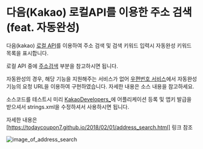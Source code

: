# **다음(Kakao) 로컬API를 이용한 주소 검색 (feat. 자동완성)**

다음(kakao) [로컬 API](https://developers.kakao.com/docs/restapi/local)를 이용하여 주소 검색 및 검색 키워드 입력시 자동완성 키워드 목록을 표시합니다.


로컬 API 중에 [주소검색](https://developers.kakao.com/docs/restapi/local#%EC%A3%BC%EC%86%8C-%EA%B2%80%EC%83%89) 부분을 참고하시면 됩니다.

자동완성의 경우, 해당 기능을 지원해주는 서비스가 없어 [우편번호 서비스](http://postcode.map.daum.net/guide)에서 자동완성 기능의 요청 URL을 이용하여 구현하였습니다. 자세한 내용은 소스 내용을 참고하세요.


소스코드를 테스트시 미리 [KakaoDevelopers_](https://developers.kakao.com/apps)에 어플리케이션 등록 및 앱키 발급을 받으셔서 strings.xml을 수정하셔서 사용하시면 됩니다.


자세한 내용은 [https://todaycoupon7.github.io/2018/02/01/address_search.html] 링크 참조


![image_of_address_search](https://todaycoupon7.github.io/assets/img/pexels/address-search.png)

